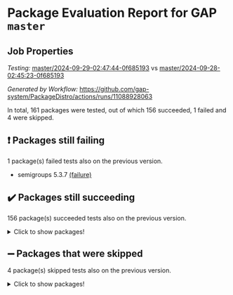 # Package Evaluation Report for GAP `master`

## Job Properties

*Testing:* [master/2024-09-29-02:47:44-0f685193](https://github.com/gap-system/PackageDistro/blob/data/reports/master/2024-09-29-02:47:44-0f685193) vs [master/2024-09-28-02:45:23-0f685193](https://github.com/gap-system/PackageDistro/blob/data/reports/master/2024-09-28-02:45:23-0f685193)

*Generated by Workflow:* https://github.com/gap-system/PackageDistro/actions/runs/11088928063

In total, 161 packages were tested, out of which 156 succeeded, 1 failed and 4 were skipped.

## :exclamation: Packages still failing

1 package(s) failed tests also on the previous version.
- semigroups 5.3.7 [(failure)](https://github.com/gap-system/PackageDistro/actions/runs/11088928063/job/30809588433)

## :heavy_check_mark: Packages still succeeding

156 package(s) succeeded tests also on the previous version.
<details><summary>Click to show packages!</summary>

- 4ti2interface 2023.02-04 [(success)](https://github.com/gap-system/PackageDistro/actions/runs/11088928063/job/30809574163)
- ace 5.6.2 [(success)](https://github.com/gap-system/PackageDistro/actions/runs/11088928063/job/30809574244)
- aclib 1.3.2 [(success)](https://github.com/gap-system/PackageDistro/actions/runs/11088928063/job/30809574304)
- agt 0.3.1 [(success)](https://github.com/gap-system/PackageDistro/actions/runs/11088928063/job/30809574359)
- alnuth 3.2.1 [(success)](https://github.com/gap-system/PackageDistro/actions/runs/11088928063/job/30809574646)
- anupq 3.3.0 [(success)](https://github.com/gap-system/PackageDistro/actions/runs/11088928063/job/30809576725)
- atlasrep 2.1.9 [(success)](https://github.com/gap-system/PackageDistro/actions/runs/11088928063/job/30809576996)
- autodoc 2023.06.19 [(success)](https://github.com/gap-system/PackageDistro/actions/runs/11088928063/job/30809577172)
- automata 1.16 [(success)](https://github.com/gap-system/PackageDistro/actions/runs/11088928063/job/30809577948)
- automgrp 1.3.2 [(success)](https://github.com/gap-system/PackageDistro/actions/runs/11088928063/job/30809578161)
- autpgrp 1.11 [(success)](https://github.com/gap-system/PackageDistro/actions/runs/11088928063/job/30809578342)
- cap 2024.09-23 [(success)](https://github.com/gap-system/PackageDistro/actions/runs/11088928063/job/30809578430)
- caratinterface 2.3.6 [(success)](https://github.com/gap-system/PackageDistro/actions/runs/11088928063/job/30809578529)
- cddinterface 2024.09.02 [(success)](https://github.com/gap-system/PackageDistro/actions/runs/11088928063/job/30809578615)
- circle 1.6.6 [(success)](https://github.com/gap-system/PackageDistro/actions/runs/11088928063/job/30809578717)
- classicpres 1.22 [(success)](https://github.com/gap-system/PackageDistro/actions/runs/11088928063/job/30809578811)
- cohomolo 1.6.11 [(success)](https://github.com/gap-system/PackageDistro/actions/runs/11088928063/job/30809578898)
- congruence 1.2.7 [(success)](https://github.com/gap-system/PackageDistro/actions/runs/11088928063/job/30809578994)
- corefreesub 0.6 [(success)](https://github.com/gap-system/PackageDistro/actions/runs/11088928063/job/30809579104)
- corelg 1.57 [(success)](https://github.com/gap-system/PackageDistro/actions/runs/11088928063/job/30809579237)
- crime 1.6 [(success)](https://github.com/gap-system/PackageDistro/actions/runs/11088928063/job/30809579344)
- crisp 1.4.6 [(success)](https://github.com/gap-system/PackageDistro/actions/runs/11088928063/job/30809579425)
- crypting 0.10.5 [(success)](https://github.com/gap-system/PackageDistro/actions/runs/11088928063/job/30809579519)
- cryst 4.1.27 [(success)](https://github.com/gap-system/PackageDistro/actions/runs/11088928063/job/30809579607)
- crystcat 1.1.10 [(success)](https://github.com/gap-system/PackageDistro/actions/runs/11088928063/job/30809579701)
- ctbllib 1.3.9 [(success)](https://github.com/gap-system/PackageDistro/actions/runs/11088928063/job/30809579781)
- cubefree 1.19 [(success)](https://github.com/gap-system/PackageDistro/actions/runs/11088928063/job/30809579842)
- curlinterface 2.4.0 [(success)](https://github.com/gap-system/PackageDistro/actions/runs/11088928063/job/30809579913)
- cvec 2.8.2 [(success)](https://github.com/gap-system/PackageDistro/actions/runs/11088928063/job/30809580015)
- datastructures 0.3.1 [(success)](https://github.com/gap-system/PackageDistro/actions/runs/11088928063/job/30809580080)
- deepthought 1.0.7 [(success)](https://github.com/gap-system/PackageDistro/actions/runs/11088928063/job/30809580160)
- design 1.8 [(success)](https://github.com/gap-system/PackageDistro/actions/runs/11088928063/job/30809580228)
- difsets 2.3.1 [(success)](https://github.com/gap-system/PackageDistro/actions/runs/11088928063/job/30809580299)
- digraphs 1.9.0 [(success)](https://github.com/gap-system/PackageDistro/actions/runs/11088928063/job/30809580397)
- edim 1.3.8 [(success)](https://github.com/gap-system/PackageDistro/actions/runs/11088928063/job/30809580469)
- example 4.3.4 [(success)](https://github.com/gap-system/PackageDistro/actions/runs/11088928063/job/30809580533)
- examplesforhomalg 2023.10-01 [(success)](https://github.com/gap-system/PackageDistro/actions/runs/11088928063/job/30809580611)
- factint 1.6.3 [(success)](https://github.com/gap-system/PackageDistro/actions/runs/11088928063/job/30809580686)
- ferret 1.0.14 [(success)](https://github.com/gap-system/PackageDistro/actions/runs/11088928063/job/30809580777)
- fga 1.5.0 [(success)](https://github.com/gap-system/PackageDistro/actions/runs/11088928063/job/30809580862)
- fining 1.5.6 [(success)](https://github.com/gap-system/PackageDistro/actions/runs/11088928063/job/30809580948)
- float 1.0.5 [(success)](https://github.com/gap-system/PackageDistro/actions/runs/11088928063/job/30809581028)
- format 1.4.4 [(success)](https://github.com/gap-system/PackageDistro/actions/runs/11088928063/job/30809581112)
- forms 1.2.12 [(success)](https://github.com/gap-system/PackageDistro/actions/runs/11088928063/job/30809581183)
- fplsa 1.2.6 [(success)](https://github.com/gap-system/PackageDistro/actions/runs/11088928063/job/30809581277)
- fr 2.4.13 [(success)](https://github.com/gap-system/PackageDistro/actions/runs/11088928063/job/30809581354)
- francy 2.0.3 [(success)](https://github.com/gap-system/PackageDistro/actions/runs/11088928063/job/30809581440)
- fwtree 1.3 [(success)](https://github.com/gap-system/PackageDistro/actions/runs/11088928063/job/30809581516)
- gapdoc 1.6.7 [(success)](https://github.com/gap-system/PackageDistro/actions/runs/11088928063/job/30809581598)
- gauss 2023.08-01 [(success)](https://github.com/gap-system/PackageDistro/actions/runs/11088928063/job/30809581660)
- gaussforhomalg 2024.08-01 [(success)](https://github.com/gap-system/PackageDistro/actions/runs/11088928063/job/30809581725)
- gbnp 1.1.0 [(success)](https://github.com/gap-system/PackageDistro/actions/runs/11088928063/job/30809581791)
- generalizedmorphismsforcap 2024.09-02 [(success)](https://github.com/gap-system/PackageDistro/actions/runs/11088928063/job/30809581857)
- genss 1.6.9 [(success)](https://github.com/gap-system/PackageDistro/actions/runs/11088928063/job/30809581934)
- gradedmodules 2024.01-01 [(success)](https://github.com/gap-system/PackageDistro/actions/runs/11088928063/job/30809581997)
- gradedringforhomalg 2024.07-01 [(success)](https://github.com/gap-system/PackageDistro/actions/runs/11088928063/job/30809582056)
- grape 4.9.1 [(success)](https://github.com/gap-system/PackageDistro/actions/runs/11088928063/job/30809582112)
- groupoids 1.76 [(success)](https://github.com/gap-system/PackageDistro/actions/runs/11088928063/job/30809582177)
- grpconst 2.6.5 [(success)](https://github.com/gap-system/PackageDistro/actions/runs/11088928063/job/30809582259)
- guarana 0.96.3 [(success)](https://github.com/gap-system/PackageDistro/actions/runs/11088928063/job/30809582311)
- guava 3.19 [(success)](https://github.com/gap-system/PackageDistro/actions/runs/11088928063/job/30809582376)
- hap 1.65 [(success)](https://github.com/gap-system/PackageDistro/actions/runs/11088928063/job/30809582448)
- hapcryst 0.1.15 [(success)](https://github.com/gap-system/PackageDistro/actions/runs/11088928063/job/30809582525)
- hecke 1.5.4 [(success)](https://github.com/gap-system/PackageDistro/actions/runs/11088928063/job/30809582616)
- help 4.0 [(success)](https://github.com/gap-system/PackageDistro/actions/runs/11088928063/job/30809582722)
- homalg 2024.01-01 [(success)](https://github.com/gap-system/PackageDistro/actions/runs/11088928063/job/30809582844)
- homalgtocas 2023.11-01 [(success)](https://github.com/gap-system/PackageDistro/actions/runs/11088928063/job/30809582993)
- idrel 2.48 [(success)](https://github.com/gap-system/PackageDistro/actions/runs/11088928063/job/30809583103)
- images 1.3.3 [(success)](https://github.com/gap-system/PackageDistro/actions/runs/11088928063/job/30809583186)
- intpic 0.4.0 [(success)](https://github.com/gap-system/PackageDistro/actions/runs/11088928063/job/30809583260)
- io 4.9.0 [(success)](https://github.com/gap-system/PackageDistro/actions/runs/11088928063/job/30809583348)
- io_forhomalg 2023.02-04 [(success)](https://github.com/gap-system/PackageDistro/actions/runs/11088928063/job/30809583426)
- irredsol 1.4.4 [(success)](https://github.com/gap-system/PackageDistro/actions/runs/11088928063/job/30809583501)
- json 2.2.2 [(success)](https://github.com/gap-system/PackageDistro/actions/runs/11088928063/job/30809583590)
- jupyterkernel 1.5.1 [(success)](https://github.com/gap-system/PackageDistro/actions/runs/11088928063/job/30809583674)
- jupyterviz 1.5.6 [(success)](https://github.com/gap-system/PackageDistro/actions/runs/11088928063/job/30809583739)
- kan 1.37 [(success)](https://github.com/gap-system/PackageDistro/actions/runs/11088928063/job/30809583796)
- kbmag 1.5.11 [(success)](https://github.com/gap-system/PackageDistro/actions/runs/11088928063/job/30809583863)
- laguna 3.9.7 [(success)](https://github.com/gap-system/PackageDistro/actions/runs/11088928063/job/30809583932)
- liealgdb 2.2.1 [(success)](https://github.com/gap-system/PackageDistro/actions/runs/11088928063/job/30809584009)
- liepring 2.9.1 [(success)](https://github.com/gap-system/PackageDistro/actions/runs/11088928063/job/30809584083)
- liering 2.4.2 [(success)](https://github.com/gap-system/PackageDistro/actions/runs/11088928063/job/30809584144)
- linearalgebraforcap 2024.09-04 [(success)](https://github.com/gap-system/PackageDistro/actions/runs/11088928063/job/30809584207)
- lins 0.9 [(success)](https://github.com/gap-system/PackageDistro/actions/runs/11088928063/job/30809584278)
- localizeringforhomalg 2023.10-01 [(success)](https://github.com/gap-system/PackageDistro/actions/runs/11088928063/job/30809584368)
- loops 3.4.4 [(success)](https://github.com/gap-system/PackageDistro/actions/runs/11088928063/job/30809584452)
- lpres 1.1.1 [(success)](https://github.com/gap-system/PackageDistro/actions/runs/11088928063/job/30809584520)
- majoranaalgebras 1.5.2 [(success)](https://github.com/gap-system/PackageDistro/actions/runs/11088928063/job/30809584602)
- mapclass 1.4.6 [(success)](https://github.com/gap-system/PackageDistro/actions/runs/11088928063/job/30809584692)
- matgrp 0.70 [(success)](https://github.com/gap-system/PackageDistro/actions/runs/11088928063/job/30809584763)
- matricesforhomalg 2024.08-05 [(success)](https://github.com/gap-system/PackageDistro/actions/runs/11088928063/job/30809584868)
- modisom 3.0.0 [(success)](https://github.com/gap-system/PackageDistro/actions/runs/11088928063/job/30809584984)
- modulepresentationsforcap 2024.09-02 [(success)](https://github.com/gap-system/PackageDistro/actions/runs/11088928063/job/30809585057)
- modules 2024.01-01 [(success)](https://github.com/gap-system/PackageDistro/actions/runs/11088928063/job/30809585159)
- monoidalcategories 2024.09-05 [(success)](https://github.com/gap-system/PackageDistro/actions/runs/11088928063/job/30809585264)
- nconvex 2022.09-01 [(success)](https://github.com/gap-system/PackageDistro/actions/runs/11088928063/job/30809585365)
- nilmat 1.4.2 [(success)](https://github.com/gap-system/PackageDistro/actions/runs/11088928063/job/30809585473)
- nock 1.5 [(success)](https://github.com/gap-system/PackageDistro/actions/runs/11088928063/job/30809585567)
- normalizinterface 1.3.7 [(success)](https://github.com/gap-system/PackageDistro/actions/runs/11088928063/job/30809585671)
- nq 2.5.11 [(success)](https://github.com/gap-system/PackageDistro/actions/runs/11088928063/job/30809585776)
- numericalsgps 1.4.0 [(success)](https://github.com/gap-system/PackageDistro/actions/runs/11088928063/job/30809585873)
- openmath 11.5.3 [(success)](https://github.com/gap-system/PackageDistro/actions/runs/11088928063/job/30809585985)
- orb 4.9.1 [(success)](https://github.com/gap-system/PackageDistro/actions/runs/11088928063/job/30809586104)
- packagemanager 1.6 [(success)](https://github.com/gap-system/PackageDistro/actions/runs/11088928063/job/30809586227)
- patternclass 2.4.5 [(success)](https://github.com/gap-system/PackageDistro/actions/runs/11088928063/job/30809586340)
- permut 2.0.5 [(success)](https://github.com/gap-system/PackageDistro/actions/runs/11088928063/job/30809586458)
- polenta 1.3.10 [(success)](https://github.com/gap-system/PackageDistro/actions/runs/11088928063/job/30809586543)
- polymaking 0.8.7 [(success)](https://github.com/gap-system/PackageDistro/actions/runs/11088928063/job/30809586623)
- primgrp 3.4.4 [(success)](https://github.com/gap-system/PackageDistro/actions/runs/11088928063/job/30809586719)
- profiling 2.6.0 [(success)](https://github.com/gap-system/PackageDistro/actions/runs/11088928063/job/30809586810)
- qdistrnd 0.9.4 [(success)](https://github.com/gap-system/PackageDistro/actions/runs/11088928063/job/30809586893)
- qpa 1.35 [(success)](https://github.com/gap-system/PackageDistro/actions/runs/11088928063/job/30809586989)
- quagroup 1.8.4 [(success)](https://github.com/gap-system/PackageDistro/actions/runs/11088928063/job/30809587114)
- radiroot 2.9 [(success)](https://github.com/gap-system/PackageDistro/actions/runs/11088928063/job/30809587264)
- rcwa 4.7.1 [(success)](https://github.com/gap-system/PackageDistro/actions/runs/11088928063/job/30809587369)
- rds 1.8 [(success)](https://github.com/gap-system/PackageDistro/actions/runs/11088928063/job/30809587508)
- recog 1.4.2 [(success)](https://github.com/gap-system/PackageDistro/actions/runs/11088928063/job/30809587609)
- repndecomp 1.3.0 [(success)](https://github.com/gap-system/PackageDistro/actions/runs/11088928063/job/30809587720)
- repsn 3.1.2 [(success)](https://github.com/gap-system/PackageDistro/actions/runs/11088928063/job/30809587849)
- resclasses 4.7.3 [(success)](https://github.com/gap-system/PackageDistro/actions/runs/11088928063/job/30809587967)
- ringsforhomalg 2024.06-01 [(success)](https://github.com/gap-system/PackageDistro/actions/runs/11088928063/job/30809588086)
- sco 2023.08-01 [(success)](https://github.com/gap-system/PackageDistro/actions/runs/11088928063/job/30809588197)
- scscp 2.4.3 [(success)](https://github.com/gap-system/PackageDistro/actions/runs/11088928063/job/30809588320)
- sglppow 2.4 [(success)](https://github.com/gap-system/PackageDistro/actions/runs/11088928063/job/30809588536)
- sgpviz 0.999.6 [(success)](https://github.com/gap-system/PackageDistro/actions/runs/11088928063/job/30809588653)
- simpcomp 2.1.14 [(success)](https://github.com/gap-system/PackageDistro/actions/runs/11088928063/job/30809588749)
- singular 2024.06.03 [(success)](https://github.com/gap-system/PackageDistro/actions/runs/11088928063/job/30809588850)
- sl2reps 1.1 [(success)](https://github.com/gap-system/PackageDistro/actions/runs/11088928063/job/30809588969)
- sla 1.6.2 [(success)](https://github.com/gap-system/PackageDistro/actions/runs/11088928063/job/30809589090)
- smallantimagmas 0.2.12 [(success)](https://github.com/gap-system/PackageDistro/actions/runs/11088928063/job/30809589194)
- smallgrp 1.5.4 [(success)](https://github.com/gap-system/PackageDistro/actions/runs/11088928063/job/30809589296)
- smallsemi 0.7.1 [(success)](https://github.com/gap-system/PackageDistro/actions/runs/11088928063/job/30809589398)
- sonata 2.9.6 [(success)](https://github.com/gap-system/PackageDistro/actions/runs/11088928063/job/30809589513)
- sophus 1.27 [(success)](https://github.com/gap-system/PackageDistro/actions/runs/11088928063/job/30809589623)
- sotgrps 1.3 [(success)](https://github.com/gap-system/PackageDistro/actions/runs/11088928063/job/30809589730)
- spinsym 1.5.2 [(success)](https://github.com/gap-system/PackageDistro/actions/runs/11088928063/job/30809589825)
- standardff 1.0 [(success)](https://github.com/gap-system/PackageDistro/actions/runs/11088928063/job/30809589909)
- symbcompcc 1.3.2 [(success)](https://github.com/gap-system/PackageDistro/actions/runs/11088928063/job/30809589988)
- thelma 1.3 [(success)](https://github.com/gap-system/PackageDistro/actions/runs/11088928063/job/30809590070)
- tomlib 1.2.11 [(success)](https://github.com/gap-system/PackageDistro/actions/runs/11088928063/job/30809590159)
- toolsforhomalg 2024.09-01 [(success)](https://github.com/gap-system/PackageDistro/actions/runs/11088928063/job/30809590251)
- toric 1.9.6 [(success)](https://github.com/gap-system/PackageDistro/actions/runs/11088928063/job/30809590331)
- toricvarieties 2022.07.13 [(success)](https://github.com/gap-system/PackageDistro/actions/runs/11088928063/job/30809590399)
- transgrp 3.6.5 [(success)](https://github.com/gap-system/PackageDistro/actions/runs/11088928063/job/30809590476)
- typeset 1.2.2 [(success)](https://github.com/gap-system/PackageDistro/actions/runs/11088928063/job/30809590550)
- ugaly 4.1.3 [(success)](https://github.com/gap-system/PackageDistro/actions/runs/11088928063/job/30809590670)
- unipot 1.6 [(success)](https://github.com/gap-system/PackageDistro/actions/runs/11088928063/job/30809590869)
- unitlib 4.2.0 [(success)](https://github.com/gap-system/PackageDistro/actions/runs/11088928063/job/30809590966)
- utils 0.85 [(success)](https://github.com/gap-system/PackageDistro/actions/runs/11088928063/job/30809591131)
- uuid 0.7 [(success)](https://github.com/gap-system/PackageDistro/actions/runs/11088928063/job/30809591225)
- walrus 0.9991 [(success)](https://github.com/gap-system/PackageDistro/actions/runs/11088928063/job/30809591290)
- wedderga 4.10.5 [(success)](https://github.com/gap-system/PackageDistro/actions/runs/11088928063/job/30809591377)
- xmod 2.92 [(success)](https://github.com/gap-system/PackageDistro/actions/runs/11088928063/job/30809591447)
- xmodalg 1.23 [(success)](https://github.com/gap-system/PackageDistro/actions/runs/11088928063/job/30809591521)
- yangbaxter 0.10.6 [(success)](https://github.com/gap-system/PackageDistro/actions/runs/11088928063/job/30809591594)
- zeromqinterface 0.16 [(success)](https://github.com/gap-system/PackageDistro/actions/runs/11088928063/job/30809591660)
</details>

## :heavy_minus_sign: Packages that were skipped

4 package(s) skipped tests also on the previous version.
<details><summary>Click to show packages!</summary>

- browse 1.8.21 [(skipped)](https://github.com/gap-system/PackageDistro/actions/runs/11088928063/job/30809407595)
- itc 1.5.1 [(skipped)](https://github.com/gap-system/PackageDistro/actions/runs/11088928063/job/30809407595)
- polycyclic 2.16 [(skipped)](https://github.com/gap-system/PackageDistro/actions/runs/11088928063/job/30809407595)
- xgap 4.32 [(skipped)](https://github.com/gap-system/PackageDistro/actions/runs/11088928063/job/30809407595)
</details>

